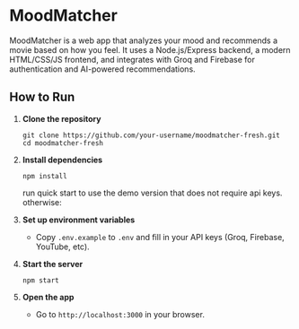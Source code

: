 # MoodMatcher

MoodMatcher is a web app that analyzes your mood and recommends a movie based on how you feel. It uses a Node.js/Express backend, a modern HTML/CSS/JS frontend, and integrates with Groq and Firebase for authentication and AI-powered recommendations.

## How to Run

1. **Clone the repository**
   ```
   git clone https://github.com/your-username/moodmatcher-fresh.git
   cd moodmatcher-fresh
   ```

2. **Install dependencies**
   ```
   npm install
   ```
   run quick start to use the demo version that does not require api keys.
   otherwise:

3. **Set up environment variables**
   - Copy `.env.example` to `.env` and fill in your API keys (Groq, Firebase, YouTube, etc).

4. **Start the server**
   ```
   npm start
   ```

6. **Open the app**
   - Go to `http://localhost:3000` in your browser.

